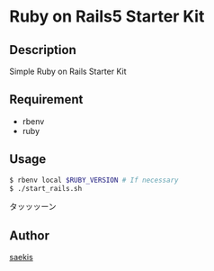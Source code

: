 # Ruby on Rails5 Starter Kit

## Description
Simple Ruby on Rails Starter Kit

## Requirement
- rbenv
- ruby

## Usage
```sh
$ rbenv local $RUBY_VERSION # If necessary
$ ./start_rails.sh
```
タッッッーン

## Author

[saekis](https://github.com/saekis)